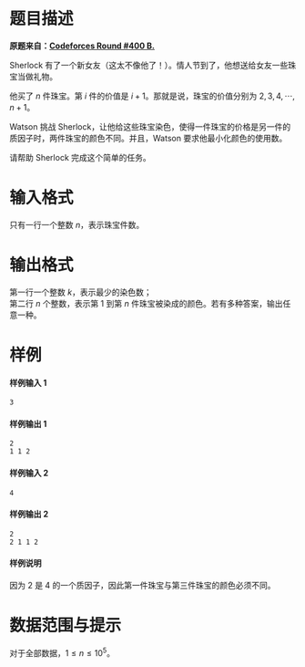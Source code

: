 
# 题目描述

**原题来自：[Codeforces Round #400 B.](http://codeforces.com/problemset/problem/776/B)**

Sherlock 有了一个新女友（这太不像他了！）。情人节到了，他想送给女友一些珠宝当做礼物。

他买了 $n$ 件珠宝。第 $i$ 件的价值是 $i+1$。那就是说，珠宝的价值分别为 $2,3,4,\cdots ,n+1$。

Watson 挑战 Sherlock，让他给这些珠宝染色，使得一件珠宝的价格是另一件的质因子时，两件珠宝的颜色不同。并且，Watson 要求他最小化颜色的使用数。

请帮助 Sherlock 完成这个简单的任务。

# 输入格式

只有一行一个整数 $n$，表示珠宝件数。

# 输出格式

第一行一个整数 $k$，表示最少的染色数；  
第二行 $n$ 个整数，表示第 $1$ 到第 $n$ 件珠宝被染成的颜色。若有多种答案，输出任意一种。

# 样例

#### 样例输入 1
```plain
3
```
#### 样例输出 1
```plain
2
1 1 2
```
#### 样例输入 2
```plain
4
```
#### 样例输出 2
```plain
2
2 1 1 2
```
#### 样例说明
因为 $2$ 是 $4$ 的一个质因子，因此第一件珠宝与第三件珠宝的颜色必须不同。

# 数据范围与提示

对于全部数据，$1\le n\le 10^5$。

